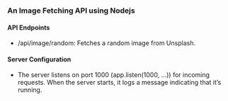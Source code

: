 ### An Image Fetching API using Nodejs
#### API Endpoints
- /api/image/random: Fetches a random image from Unsplash.
#### Server Configuration
- The server listens on port 1000 (app.listen(1000, ...)) for incoming requests. When the server starts, it logs a message indicating that it’s running.
